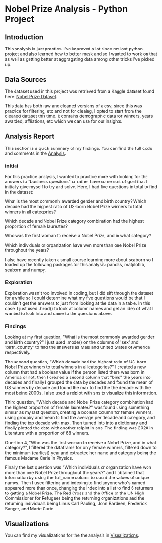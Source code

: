# Nobel Prize Analysis - Python Project
## Introduction
This analysis is just practice. I've improved a lot since my last python project and also learned how to better mask and so I wanted to work on that as well as getting better at aggragating data among other tricks I've picked up. 

## Data Sources
The dataset used in this project was retrieved from a Kaggle dataset found here: [Nobel Prize Dataset](https://www.kaggle.com/datasets/imdevskp/nobel-prize).

This data has both raw and cleaned versions of a csv, since this was practice for filtering, etc and not for cleaing, I opted to start from the cleaned dataset this time. It contains demographic data for winners, years awarded, affliations, etc which we can use for our insights.

## Analysis Report
This section is a quick summary of my findings. You can find the full code and comments in the [Analysis](https://github.com/stgordillo/nobel_python/blob/main/ANALYSIS.py).

### Initial
For this practice analysis, I wanted to practice more with looking for the answers to "business questions" or rather have some sort of goal that I initially give myself to try and solve. Here, I had five questions in total to find in the dataset:

What is the most commonly awarded gender and birth country?
Which decade had the highest ratio of US-born Nobel Prize winners to total winners in all categories?

Which decade and Nobel Prize category combination had the highest proportion of female laureates?

Who was the first woman to receive a Nobel Prize, and in what category?

Which individuals or organization have won more than one Nobel Prize throughout the years?

I also have recently taken a small course learning more about seaborn so I loaded up the following packages for this analysis: pandas, matplotlib, seaborn and numpy. 

### Exploration
Exploration wasn't too involved in coding, but I did sift through the dataset for awhile so I could determine what my five questions would be that I couldn't get the answers to just from looking at the data in a table. In this case, I just used .head() to look at column names and get an idea of what I wanted to look into and came to the questions above. 

### Findings
Looking at my first question, "What is the most commonly awarded gender and birth country?" I just used .mode() on the columns of 'sex' and 'birth_country' to find the answers as Male and United States of America respectively. 

The second question, "Which decade had the highest ratio of US-born Nobel Prize winners to total winners in all categories?" I created a new column that had a boolean value if the person listed there was born in America or not, then I created a second column that "bins" the years into decades and finally I grouped the data by decades and found the mean of US winners by decade and found the max to find the the decade with the most being 2000s. I also used a relplot with sns to visualize this information. 

Third question, "Which decade and Nobel Prize category combination had the highest proportion of female laureates?" was found using something similar as my last question, creating a boolean column for female winners, using groupby and mean to find the average per decade and category, and finding the top decade with max. Then turned into into a dictionary and finally plotted the data with another relplot in sns. The finding was 2020 in Literature with a proportion of 68 winners. 

Question 4, "Who was the first woman to receive a Nobel Prize, and in what category?", I filtered the dataframe for only female winners, filtered down to the minimum (earliest) year and extracted her name and category being the famous Madame Curie in Physics. 

Finally the last question was "Which individuals or organization have won more than one Nobel Prize throughout the years?" and I obtained that information by using the full_name column to count the values of unique names. Then I used filtering and indexing to find anyone who's named appeared more than once, changing the index into a list to find 6 returners to getting a Nobel Prize. The Red Cross and the Office of the UN High Commissioner for Refugees being the returning organizations and the returning individuals being Linus Carl Pauling, John Bardeen, Frederick Sanger, and Marie Curie.

## Visualizations
You can find my visualizations for the the analysis in [Visualizations](https://github.com/stgordillo/nobel_python/blob/main/VISUALIZATIONS.md).
